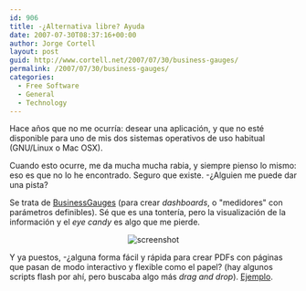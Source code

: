 ```yaml
---
id: 906
title: -¿Alternativa libre? Ayuda
date: 2007-07-30T08:37:16+00:00
author: Jorge Cortell
layout: post
guid: http://www.cortell.net/2007/07/30/business-gauges/
permalink: /2007/07/30/business-gauges/
categories:
  - Free Software
  - General
  - Technology
---
```

Hace años que no me ocurrí­a: desear una aplicación, y que no esté disponible para uno de mis dos sistemas operativos de uso habitual (GNU/Linux o Mac OSX).

Cuando esto ocurre, me da mucha mucha rabia, y siempre pienso lo mismo: eso es que no lo he encontrado. Seguro que existe. -¿Alguien me puede dar una pista?
  
Se trata de <a target="_blank" title="businessgauges.com" href="http://www.businessgauges.com/">BusinessGauges</a> (para crear _dashboards_, o "medidores" con parámetros definibles). Sé que es una tonterí­a, pero la visualización de la información y el _eye candy_ es algo que me pierde.

<div style="text-align: center">
  <img alt="screenshot" title="screenshot" src="http://www.businessgauges.com/images/finance_t.jpg" />
</div>

Y ya puestos, -¿alguna forma fácil y rápida para crear PDFs con páginas que pasan de modo interactivo y flexible como el papel? (hay algunos scripts flash por ahí­, pero buscaba algo más _drag and drop_). <a target="_blank" title="flashpageflip.com" href="http://www.flashpageflip.com/demos/free/">Ejemplo</a>.